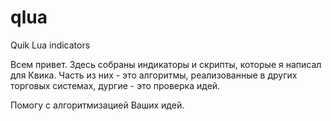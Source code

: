 # qlua
Quik Lua indicators


Всем привет. Здесь собраны индикаторы и скрипты, которые я написал для Квика. 
Часть из них - это алгоритмы, реализованные в других торговых системах, дургие - это проверка идей.

Помогу с алгоритмизацией Ваших идей.
